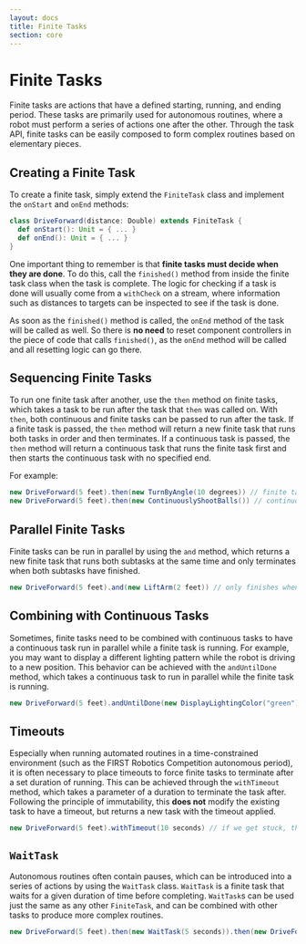 ```yaml
---
layout: docs
title: Finite Tasks
section: core
---
```


# Finite Tasks
Finite tasks are actions that have a defined starting, running, and ending period. These tasks are primarily used for autonomous routines, where a robot must perform a series of actions one after the other. Through the task API, finite tasks can be easily composed to form complex routines based on elementary pieces.

## Creating a Finite Task
To create a finite task, simply extend the `FiniteTask` class and implement the `onStart` and `onEnd` methods:
```scala
class DriveForward(distance: Double) extends FiniteTask {
  def onStart(): Unit = { ... }
  def onEnd(): Unit = { ... }
}
```

One important thing to remember is that **finite tasks must decide when they are done**. To do this, call the `finished()` method from inside the finite task class when the task is complete. The logic for checking if a task is done will usually come from a `withCheck` on a stream, where information such as distances to targets can be inspected to see if the task is done.

As soon as the `finished()` method is called, the `onEnd` method of the task will be called as well. So there is **no need** to reset component controllers in the piece of code that calls `finished()`, as the `onEnd` method will be called and all resetting logic can go there.

## Sequencing Finite Tasks
To run one finite task after another, use the `then` method on finite tasks, which takes a task to be run after the task that `then` was called on. With `then`, both continuous and finite tasks can be passed to run after the task. If a finite task is passed, the `then` method will return a new finite task that runs both tasks in order and then terminates. If a continuous task is passed, the `then` method will return a continuous task that runs the finite task first and then starts the continuous task with no specified end.

For example:
```scala
new DriveForward(5 feet).then(new TurnByAngle(10 degrees)) // finite task
new DriveForward(5 feet).then(new ContinuouslyShootBalls()) // continuous task
```

## Parallel Finite Tasks
Finite tasks can be run in parallel by using the `and` method, which returns a new finite task that runs both subtasks at the same time and only terminates when both subtasks have finished.

```scala
new DriveForward(5 feet).and(new LiftArm(2 feet)) // only finishes when we have driven forward and lifted the arm
```

## Combining with Continuous Tasks
Sometimes, finite tasks need to be combined with continuous tasks to have a continuous task run in parallel while a finite task is running. For example, you may want to display a different lighting pattern while the robot is driving to a new position. This behavior can be achieved with the `andUntilDone` method, which takes a continuous task to run in parallel while the finite task is running.

```scala
new DriveForward(5 feet).andUntilDone(new DisplayLightingColor("green"))
```

## Timeouts
Especially when running automated routines in a time-constrained environment (such as the FIRST Robotics Competition autonomous period), it is often necessary to place timeouts to force finite tasks to terminate after a set duration of running. This can be achieved through the `withTimeout` method, which takes a parameter of a duration to terminate the task after. Following the principle of immutability, this **does not** modify the existing task to have a timeout, but returns a new task with the timeout applied.

```scala
new DriveForward(5 feet).withTimeout(10 seconds) // if we get stuck, this will stop after 10 seconds
```

## `WaitTask`
Autonomous routines often contain pauses, which can be introduced into a series of actions by using the `WaitTask` class. `WaitTask` is a finite task that waits for a given duration of time before completing. `WaitTask`s can be used just the same as any other `FiniteTask`, and can be combined with other tasks to produce more complex routines.

```scala
new DriveForward(5 feet).then(new WaitTask(5 seconds)).then(new DriveForward(5 feet)) // drives, pauses, and then drives again
```
